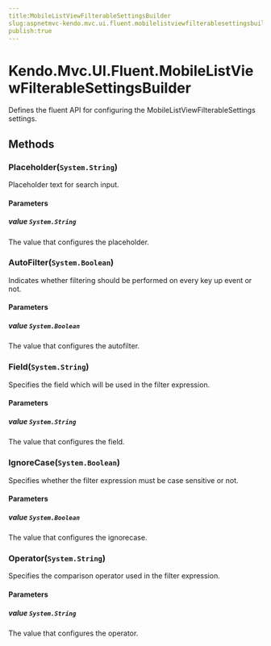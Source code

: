 ```yaml
---
title:MobileListViewFilterableSettingsBuilder
slug:aspnetmvc-kendo.mvc.ui.fluent.mobilelistviewfilterablesettingsbuilder
publish:true
---
```


# Kendo.Mvc.UI.Fluent.MobileListViewFilterableSettingsBuilder
Defines the fluent API for configuring the MobileListViewFilterableSettings settings.



## Methods

### Placeholder(`System.String`)
Placeholder text for search input.


#### Parameters

##### value `System.String`
The value that configures the placeholder.





### AutoFilter(`System.Boolean`)
Indicates whether filtering should be performed on every key up event or not.


#### Parameters

##### value `System.Boolean`
The value that configures the autofilter.





### Field(`System.String`)
Specifies the field which will be used in the filter expression.


#### Parameters

##### value `System.String`
The value that configures the field.





### IgnoreCase(`System.Boolean`)
Specifies whether the filter expression must be case sensitive or not.


#### Parameters

##### value `System.Boolean`
The value that configures the ignorecase.





### Operator(`System.String`)
Specifies the comparison operator used in the filter expression.


#### Parameters

##### value `System.String`
The value that configures the operator.






